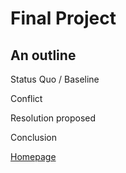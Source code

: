 # Final Project 

<h2> An outline </h2>

Status Quo / Baseline

Conflict 

Resolution proposed 

Conclusion 

[Homepage](https://theodoralistalin.github.io/TSD-Portfolio/)
